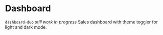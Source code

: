 # Dashboard

`dashboard-duo`
*still work in progress*
Sales dashboard with theme toggler for light and dark mode.
